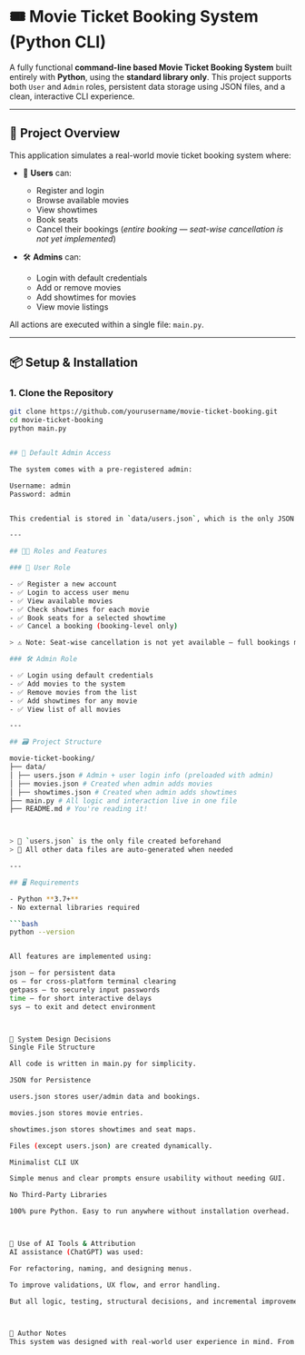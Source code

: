 # 🎟️ Movie Ticket Booking System (Python CLI)

A fully functional **command-line based Movie Ticket Booking System** built entirely with **Python**, using the **standard library only**. This project supports both `User` and `Admin` roles, persistent data storage using JSON files, and a clean, interactive CLI experience.

---

## 📌 Project Overview

This application simulates a real-world movie ticket booking system where:

- 👤 **Users** can:
  - Register and login
  - Browse available movies
  - View showtimes
  - Book seats
  - Cancel their bookings (*entire booking — seat-wise cancellation is not yet implemented*)

- 🛠️ **Admins** can:
  - Login with default credentials
  - Add or remove movies
  - Add showtimes for movies
  - View movie listings

All actions are executed within a single file: `main.py`.

---

## 📦 Setup & Installation

### 1. Clone the Repository

```bash
git clone https://github.com/yourusername/movie-ticket-booking.git
cd movie-ticket-booking
python main.py


## 🔐 Default Admin Access

The system comes with a pre-registered admin:

Username: admin
Password: admin


This credential is stored in `data/users.json`, which is the only JSON file present initially. All other files (`movies.json`, `showtimes.json`) are created when new data is added by the admin or users.

---

## 🧑‍💼 Roles and Features

### 👤 User Role

- ✅ Register a new account
- ✅ Login to access user menu
- ✅ View available movies
- ✅ Check showtimes for each movie
- ✅ Book seats for a selected showtime
- ✅ Cancel a booking (booking-level only)

> ⚠ Note: Seat-wise cancellation is not yet available — full bookings must be canceled as a whole.

### 🛠 Admin Role

- ✅ Login using default credentials
- ✅ Add movies to the system
- ✅ Remove movies from the list
- ✅ Add showtimes for any movie
- ✅ View list of all movies

---

## 🗃️ Project Structure

movie-ticket-booking/
├── data/
│ ├── users.json # Admin + user login info (preloaded with admin)
│ ├── movies.json # Created when admin adds movies
│ ├── showtimes.json # Created when admin adds showtimes
├── main.py # All logic and interaction live in one file
├── README.md # You're reading it!



> 🔸 `users.json` is the only file created beforehand  
> 🔸 All other data files are auto-generated when needed

---

## 🖥️ Requirements

- Python **3.7+**
- No external libraries required

```bash
python --version


All features are implemented using:

json — for persistent data
os — for cross-platform terminal clearing
getpass — to securely input passwords
time — for short interactive delays
sys — to exit and detect environment



🧠 System Design Decisions
Single File Structure

All code is written in main.py for simplicity.

JSON for Persistence

users.json stores user/admin data and bookings.

movies.json stores movie entries.

showtimes.json stores showtimes and seat maps.

Files (except users.json) are created dynamically.

Minimalist CLI UX

Simple menus and clear prompts ensure usability without needing GUI.

No Third-Party Libraries

100% pure Python. Easy to run anywhere without installation overhead.



🤖 Use of AI Tools & Attribution
AI assistance (ChatGPT) was used:

For refactoring, naming, and designing menus.

To improve validations, UX flow, and error handling.

But all logic, testing, structural decisions, and incremental improvements were made manually — as part of a user-centered iterative design mindset.



📝 Author Notes
This system was designed with real-world user experience in mind. From input validation to responsive prompts, every part was imagined as if a user was navigating it live. Admin workflows are streamlined for quick movie/showtime updates, while user flows simulate actual ticket systems — all within a terminal interface.